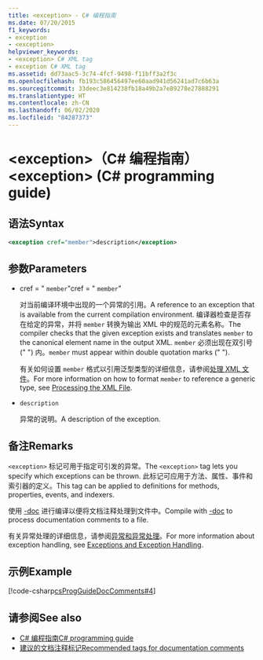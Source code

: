 ```yaml
---
title: <exception> - C# 编程指南
ms.date: 07/20/2015
f1_keywords:
- exception
- <exception>
helpviewer_keywords:
- <exception> C# XML tag
- exception C# XML tag
ms.assetid: dd73aac5-3c74-4fcf-9498-f11bff3a2f3c
ms.openlocfilehash: fb193c586456497ee60aad941d56241ad7c6b63a
ms.sourcegitcommit: 33deec3e814238fb18a49b2a7e89278e27888291
ms.translationtype: HT
ms.contentlocale: zh-CN
ms.lasthandoff: 06/02/2020
ms.locfileid: "84287373"
---
```

# <a name="exception-c-programming-guide"></a><span data-ttu-id="069f2-102">\<exception>（C# 编程指南）</span><span class="sxs-lookup"><span data-stu-id="069f2-102">\<exception> (C# programming guide)</span></span>

## <a name="syntax"></a><span data-ttu-id="069f2-103">语法</span><span class="sxs-lookup"><span data-stu-id="069f2-103">Syntax</span></span>

```xml
<exception cref="member">description</exception>
```

## <a name="parameters"></a><span data-ttu-id="069f2-104">参数</span><span class="sxs-lookup"><span data-stu-id="069f2-104">Parameters</span></span>

- <span data-ttu-id="069f2-105">cref = " `member`"</span><span class="sxs-lookup"><span data-stu-id="069f2-105">cref = " `member`"</span></span>

  <span data-ttu-id="069f2-106">对当前编译环境中出现的一个异常的引用。</span><span class="sxs-lookup"><span data-stu-id="069f2-106">A reference to an exception that is available from the current compilation environment.</span></span> <span data-ttu-id="069f2-107">编译器检查是否存在给定的异常，并将 `member` 转换为输出 XML 中的规范的元素名称。</span><span class="sxs-lookup"><span data-stu-id="069f2-107">The compiler checks that the given exception exists and translates `member` to the canonical element name in the output XML.</span></span> <span data-ttu-id="069f2-108">`member` 必须出现在双引号 (" ") 内。</span><span class="sxs-lookup"><span data-stu-id="069f2-108">`member` must appear within double quotation marks (" ").</span></span>

  <span data-ttu-id="069f2-109">有关如何设置 `member` 格式以引用泛型类型的详细信息，请参阅[处理 XML 文件](processing-the-xml-file.md)。</span><span class="sxs-lookup"><span data-stu-id="069f2-109">For more information on how to format `member` to reference a generic type, see [Processing the XML File](processing-the-xml-file.md).</span></span>

- `description`

  <span data-ttu-id="069f2-110">异常的说明。</span><span class="sxs-lookup"><span data-stu-id="069f2-110">A description of the exception.</span></span>

## <a name="remarks"></a><span data-ttu-id="069f2-111">备注</span><span class="sxs-lookup"><span data-stu-id="069f2-111">Remarks</span></span>

<span data-ttu-id="069f2-112">`<exception>` 标记可用于指定可引发的异常。</span><span class="sxs-lookup"><span data-stu-id="069f2-112">The `<exception>` tag lets you specify which exceptions can be thrown.</span></span> <span data-ttu-id="069f2-113">此标记可应用于方法、属性、事件和索引器的定义。</span><span class="sxs-lookup"><span data-stu-id="069f2-113">This tag can be applied to definitions for methods, properties, events, and indexers.</span></span>

<span data-ttu-id="069f2-114">使用 [-doc](../../language-reference/compiler-options/doc-compiler-option.md) 进行编译以便将文档注释处理到文件中。</span><span class="sxs-lookup"><span data-stu-id="069f2-114">Compile with [-doc](../../language-reference/compiler-options/doc-compiler-option.md) to process documentation comments to a file.</span></span>

<span data-ttu-id="069f2-115">有关异常处理的详细信息，请参阅[异常和异常处理](../exceptions/index.md)。</span><span class="sxs-lookup"><span data-stu-id="069f2-115">For more information about exception handling, see [Exceptions and Exception Handling](../exceptions/index.md).</span></span>

## <a name="example"></a><span data-ttu-id="069f2-116">示例</span><span class="sxs-lookup"><span data-stu-id="069f2-116">Example</span></span>

[!code-csharp[csProgGuideDocComments#4](~/samples/snippets/csharp/VS_Snippets_VBCSharp/csProgGuideDocComments/CS/DocComments.cs#4)]

## <a name="see-also"></a><span data-ttu-id="069f2-117">请参阅</span><span class="sxs-lookup"><span data-stu-id="069f2-117">See also</span></span>

- [<span data-ttu-id="069f2-118">C# 编程指南</span><span class="sxs-lookup"><span data-stu-id="069f2-118">C# programming guide</span></span>](../index.md)
- [<span data-ttu-id="069f2-119">建议的文档注释标记</span><span class="sxs-lookup"><span data-stu-id="069f2-119">Recommended tags for documentation comments</span></span>](recommended-tags-for-documentation-comments.md)
